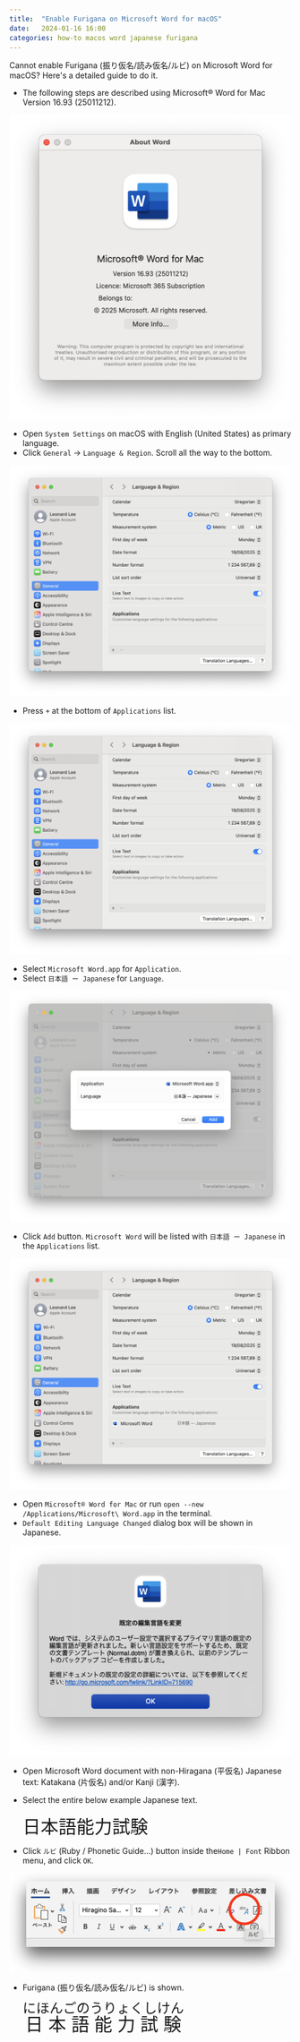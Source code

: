 ```yaml
---
title:  "Enable Furigana on Microsoft Word for macOS"
date:   2024-01-16 16:00
categories: how-to macos word japanese furigana
---
```


Cannot enable Furigana (振り仮名/読み仮名/ルビ) on Microsoft Word for macOS? Here's a detailed guide to do it.

- The following steps are described using Microsoft® Word for Mac Version 16.93 (25011212).

![About Word](/assets/images/enable-furigana-on-microsoft-word-for-macos/01-about-word.png "About Word")

- Open `System Settings` on macOS with English (United States) as primary language.
- Click `General` -> `Language & Region`. Scroll all the way to the bottom.

![System Settings](/assets/images/enable-furigana-on-microsoft-word-for-macos/02-system-settings.png "System Settings")

- Press `+` at the bottom of `Applications` list.

![System Settings](/assets/images/enable-furigana-on-microsoft-word-for-macos/02-system-settings.png "System Settings")

- Select `Microsoft Word.app` for `Application`.
- Select `日本語 ー Japanese` for `Language`.

![System Settings, Application](/assets/images/enable-furigana-on-microsoft-word-for-macos/03-system-settings-application.png "System Settings, Application")

- Click `Add` button. `Microsoft Word` will be listed with `日本語 ー Japanese` in the `Applications` list.

![System Settings, Applications](/assets/images/enable-furigana-on-microsoft-word-for-macos/04-system-settings-applications.png "System Settings, Applications")

- Open `Microsoft® Word for Mac` or run `open --new /Applications/Microsoft\ Word.app` in the terminal.
- `Default Editing Language Changed` dialog box will be shown in Japanese.

![既定の編集言語を変更](/assets/images/enable-furigana-on-microsoft-word-for-macos/05-マイクロソフト-ワード-既定の編集言語を変更.png "既定の編集言語を変更")

- Open Microsoft Word document with non-Hiragana (平仮名) Japanese text: Katakana (片仮名) and/or Kanji (漢字).
- Select the entire below example Japanese text.

  <ruby style="font-size: 32px;">日本語能力試験</ruby>

- Click `ルビ` (Ruby / Phonetic Guide...) button inside the`Home | Font` Ribbon menu, and click `OK`.

![マイクロソフト-ワード-ルビ-1](/assets/images/enable-furigana-on-microsoft-word-for-macos/07-マイクロソフト-ワード-ルビ-dropshadow.png "マイクロソフト-ワード-ルビ-1")

- Furigana (振り仮名/読み仮名/ルビ) is shown.

  <ruby style="font-size: 32px;">日本語能力試験<rt style="font-size: 24px;">にほんごのうりょくしけん</rt></ruby>
